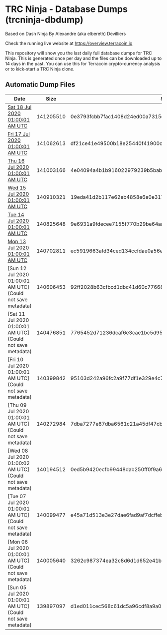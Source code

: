 # TRC Ninja - Database Dumps (trcninja-dbdump)
Based on Dash Ninja By Alexandre (aka elbereth) Devilliers

Check the running live website at https://overview.terracoin.io

This repository will show you the last daily full database dumps for TRC Ninja. This is generated once per day and the files can be downloaded up to 14 days in the past.
You can use this for Terracoin crypto-currency analysis or to kick-start a TRC Ninja clone.


## Automatic Dump Files
| Date | Size | SHA256 |
|--|--|--|
| [Sat 18 Jul 2020 01:00:01 AM UTC]() | 141205510 | 0e3793fcbb7fac1408d24ed00a7315cb510a8266d58f31474000390d65e4d86f | 
| [Fri 17 Jul 2020 01:00:01 AM UTC](https://transfer.sh/12XWQB/trcninja-dbdump-20200717010001.tar.bz2) | 141062613 | df21ce41e49500b18e25440f41900cbc3986df09d018b468e00982b7fcb38010 | 
| [Thu 16 Jul 2020 01:00:01 AM UTC]() | 141003166 | 4e04094a4b1b916022979239b5bab7e7e4979d3e374610b47fe880de0eee0c91 | 
| [Wed 15 Jul 2020 01:00:01 AM UTC]() | 140910321 | 19eda41d2b117e62eb4858e6e0e317969150423bc51c9f13526b35152b978681 | 
| [Tue 14 Jul 2020 01:00:01 AM UTC]() | 140825648 | 9e6931a9fdecee7155f770b29be64aa62b893ec7d4f3a4b5a7239c6ba9ef4e40 | 
| [Mon 13 Jul 2020 01:00:01 AM UTC]() | 140702811 | ec5919663afd34ced134ccfdae0a56ebf86d9d863f6909f8e86478c287801474 | 
| [Sun 12 Jul 2020 01:00:01 AM UTC](Could not save metadata) | 140606453 | 92ff2028b63cfbcd1dbc41d60c77668c8e2ba4f4a0e9ba903c8518448b0a7ba0 | 
| [Sat 11 Jul 2020 01:00:01 AM UTC](Could not save metadata) | 140476851 | 7765452d71236dcaf6e3cae1bc5d95434254379a94e3ccd4ee10d36b95260f21 | 
| [Fri 10 Jul 2020 01:00:01 AM UTC](Could not save metadata) | 140399842 | 95103d242a96fc2a9f77df1e329e4c713051906b8ce75b9b9f4db178fe1dc8f1 | 
| [Thu 09 Jul 2020 01:00:01 AM UTC](Could not save metadata) | 140272984 | 7dba7277e87dba6561c21a45df47cbe50983dd63a28e8c38b9d06375e880a566 | 
| [Wed 08 Jul 2020 01:00:02 AM UTC](Could not save metadata) | 140194512 | 0ed5b9420ecfb99448dab250ff0f9a63b701d62b1a9d6787fa7c1637de78d7fb | 
| [Tue 07 Jul 2020 01:00:01 AM UTC](Could not save metadata) | 140099477 | e45a71d513e3e27dae6fad9af7dcffeb9bdd90c33995daaa56650ab8dd17d3a1 | 
| [Mon 06 Jul 2020 01:00:01 AM UTC](Could not save metadata) | 140005640 | 3262c987374ea32c8d6d1d652e41b2fa58d12a6a77048bec703607d5b509410e | 
| [Sun 05 Jul 2020 01:00:01 AM UTC](Could not save metadata) | 139897097 | d1ed011cec568c61dc5a96cdf8a9a08b136d1f19bf88df34fb206ba066dff40b | 
